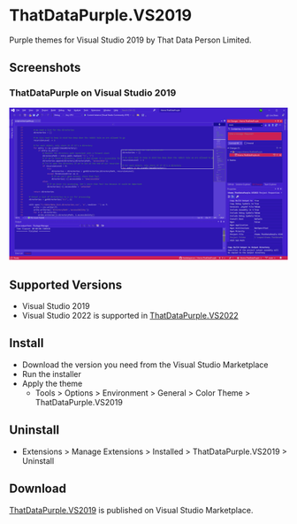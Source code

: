# ThatDataPurple.VS2019
Purple themes for Visual Studio 2019 by That Data Person Limited.

## Screenshots
### ThatDataPurple on Visual Studio 2019
![Screenshot of ThatDataPurple theme applied to Visual Studio 2019](https://github.com/thatdataperson/ThatDataPurple.VS2019/blob/main/images/ThatDataPurple.preview.png?raw=true)

## Supported Versions
- Visual Studio 2019
- Visual Studio 2022 is supported in [ThatDataPurple.VS2022](https://github.com/thatdataperson/ThatDataPurple.VS2022)

## Install
- Download the version you need from the Visual Studio Marketplace
- Run the installer
- Apply the theme
  - Tools > Options > Environment > General > Color Theme > ThatDataPurple.VS2019

## Uninstall
- Extensions > Manage Extensions > Installed > ThatDataPurple.VS2019 > Uninstall

## Download
[ThatDataPurple.VS2019](https://marketplace.visualstudio.com/items?itemName=ThatDataPerson.themeThatDataPurpleVS2019) is published on Visual Studio Marketplace.
